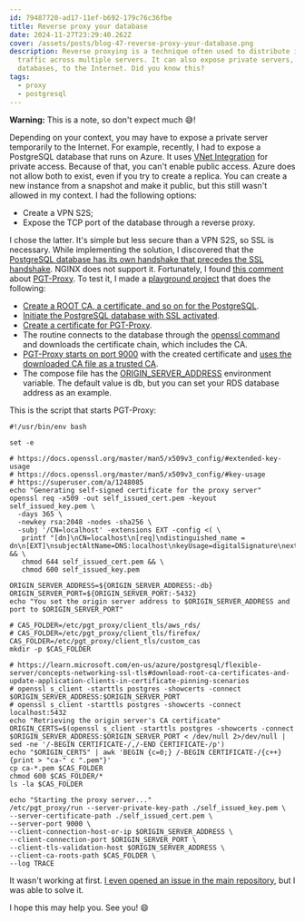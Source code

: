 ```yaml
---
id: 79487720-ad17-11ef-b692-179c76c36fbe
title: Reverse proxy your database
date: 2024-11-27T23:29:40.262Z
cover: /assets/posts/blog-47-reverse-proxy-your-database.png
description: Reverse proxying is a technique often used to distribute incoming
  traffic across multiple servers. It can also expose private servers, such as
  databases, to the Internet. Did you know this?
tags:
  - proxy
  - postgresql
---
```

**Warning:** This is a note, so don't expect much 😅!

Depending on your context, you may have to expose a private server temporarily to the Internet. For example, recently, I had to expose a PostgreSQL database that runs on Azure. It uses [VNet Integration](https://learn.microsoft.com/en-us/azure/postgresql/flexible-server/concepts-networking-private) for private access. Because of that, you can't enable public access. Azure does not allow both to exist, even if you try to create a replica. You can create a new instance from a snapshot and make it public, but this still wasn't allowed in my context. I had the following options:

* Create a VPN S2S;
* Expose the TCP port of the database through a reverse proxy.

I chose the latter. It's simple but less secure than a VPN S2S, so SSL is necessary. While implementing the solution, I discovered that the [PostgreSQL database has its own handshake that precedes the SSL handshake](https://stackoverflow.com/a/65999802). NGINX does not support it. Fortunately, I found [this comment](https://serverfault.com/questions/1127529/how-to-use-nginx-as-ssl-reverse-proxy-for-postgresql-tcp-connection/1127534#comment1526190_1127534) about [PGT-Proxy](https://github.com/ambarltd/pgt-proxy). To test it, I made a [playground project](https://github.com/willianantunes/tutorials/tree/master/2024/11/reverse-proxy-expose-database) that does the following:

* [Create a ROOT CA, a certificate, and so on for the PostgreSQL](https://github.com/willianantunes/tutorials/blob/master/2024/11/reverse-proxy-expose-database/postgres-initdb/configure-certs.sh).
* [Initiate the PostgreSQL database with SSL activated](https://github.com/willianantunes/tutorials/blob/master/2024/11/reverse-proxy-expose-database/postgres-initdb/initialize.sql).
* [Create a certificate for PGT-Proxy](https://github.com/willianantunes/tutorials/blob/bfa7cf4603fc2c0b87a22bbfb6bef70b2e68ad28/2024/11/reverse-proxy-expose-database/pgt-proxy-startup.sh#L8-L15).
* The routine connects to the database through the [openssl command](https://github.com/willianantunes/tutorials/blob/bfa7cf4603fc2c0b87a22bbfb6bef70b2e68ad28/2024/11/reverse-proxy-expose-database/pgt-proxy-startup.sh#L17-L34) and downloads the certificate chain, which includes the CA.
* [PGT-Proxy starts on port 9000](https://github.com/willianantunes/tutorials/blob/bfa7cf4603fc2c0b87a22bbfb6bef70b2e68ad28/2024/11/reverse-proxy-expose-database/pgt-proxy-startup.sh#L39) with the created certificate and [uses the downloaded CA file as a trusted CA](https://github.com/willianantunes/tutorials/blob/bfa7cf4603fc2c0b87a22bbfb6bef70b2e68ad28/2024/11/reverse-proxy-expose-database/pgt-proxy-startup.sh#L43).
* The compose file has the [ORIGIN_SERVER_ADDRESS](https://github.com/willianantunes/tutorials/blob/bfa7cf4603fc2c0b87a22bbfb6bef70b2e68ad28/2024/11/reverse-proxy-expose-database/docker-compose.yaml#L15) environment variable. The default value is db, but you can set your RDS database address as an example.

This is the script that starts PGT-Proxy:

```shell
#!/usr/bin/env bash

set -e

# https://docs.openssl.org/master/man5/x509v3_config/#extended-key-usage
# https://docs.openssl.org/master/man5/x509v3_config/#key-usage
# https://superuser.com/a/1248085
echo "Generating self-signed certificate for the proxy server"
openssl req -x509 -out self_issued_cert.pem -keyout self_issued_key.pem \
  -days 365 \
  -newkey rsa:2048 -nodes -sha256 \
  -subj '/CN=localhost' -extensions EXT -config <( \
   printf "[dn]\nCN=localhost\n[req]\ndistinguished_name = dn\n[EXT]\nsubjectAltName=DNS:localhost\nkeyUsage=digitalSignature\nextendedKeyUsage=serverAuth") && \
   chmod 644 self_issued_cert.pem && \
   chmod 600 self_issued_key.pem

ORIGIN_SERVER_ADDRESS=${ORIGIN_SERVER_ADDRESS:-db}
ORIGIN_SERVER_PORT=${ORIGIN_SERVER_PORT:-5432}
echo "You set the origin server address to $ORIGIN_SERVER_ADDRESS and port to $ORIGIN_SERVER_PORT"

# CAS_FOLDER=/etc/pgt_proxy/client_tls/aws_rds/
# CAS_FOLDER=/etc/pgt_proxy/client_tls/firefox/
CAS_FOLDER=/etc/pgt_proxy/client_tls/custom_cas
mkdir -p $CAS_FOLDER

# https://learn.microsoft.com/en-us/azure/postgresql/flexible-server/concepts-networking-ssl-tls#download-root-ca-certificates-and-update-application-clients-in-certificate-pinning-scenarios
# openssl s_client -starttls postgres -showcerts -connect $ORIGIN_SERVER_ADDRESS:$ORIGIN_SERVER_PORT
# openssl s_client -starttls postgres -showcerts -connect localhost:5432
echo "Retrieving the origin server's CA certificate"
ORIGIN_CERTS=$(openssl s_client -starttls postgres -showcerts -connect $ORIGIN_SERVER_ADDRESS:$ORIGIN_SERVER_PORT < /dev/null 2>/dev/null | sed -ne '/-BEGIN CERTIFICATE-/,/-END CERTIFICATE-/p')
echo "$ORIGIN_CERTS" | awk 'BEGIN {c=0;} /-BEGIN CERTIFICATE-/{c++} {print > "ca-" c ".pem"}'
cp ca-*.pem $CAS_FOLDER
chmod 600 $CAS_FOLDER/*
ls -la $CAS_FOLDER

echo "Starting the proxy server..."
/etc/pgt_proxy/run --server-private-key-path ./self_issued_key.pem \
--server-certificate-path ./self_issued_cert.pem \
--server-port 9000 \
--client-connection-host-or-ip $ORIGIN_SERVER_ADDRESS \
--client-connection-port $ORIGIN_SERVER_PORT \
--client-tls-validation-host $ORIGIN_SERVER_ADDRESS \
--client-ca-roots-path $CAS_FOLDER \
--log TRACE
```

It wasn't working at first. [I even opened an issue in the main repository](https://github.com/ambarltd/pgt-proxy/issues/4), but I was able to solve it.

I hope this may help you. See you! 😄
